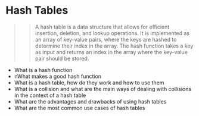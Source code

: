# Hash Tables

>> A hash table is a data structure that allows for efficient insertion, deletion, and lookup operations. It is implemented as an array of key-value pairs, where the keys are hashed to determine their index in the array. The hash function takes a key as input and returns an index in the array where the key-value pair should be stored.

* What is a hash function
* nWhat makes a good hash function
* What is a hash table, how do they work and how to use them
* What is a collision and what are the main ways of dealing with collisions in the context of a hash table
* What are the advantages and drawbacks of using hash tables
* What are the most common use cases of hash tables
